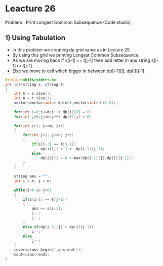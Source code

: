 # Leacture 26
Problem : Print Longest Common Subsequence (Code studio)

## 1) Using Tabulation
- In this problem we creating dp grid same as in Lecture 25.
- By using this grid we printing Longest Common Subsequence.
- As we are moving back if s[i-1] == t[j-1] then add letter in ans string s[i-1] or t[j-1].
- Else we move to cell which bigger in between dp[i-1][j], dp[i][j-1].

```C++
#include<bits/stdc++.h>
int lcs(string s, string t)
{
	int m = s.size();
    int n = t.size();
    vector<vector<int>> dp(m+1,vector<int>(n+1,0));
    
    for(int i=0;i<=m;i++) dp[i][0] = 0;
    for(int j=0;j<=n;j++) dp[0][j] = 0;
    
    for(int i=1; i<=m; i++)
    {
        for(int j=1; j<=n; j++)
        {
            if(s[i-1] == t[j-1]) 
                dp[i][j] = 1 +  dp[i-1][j-1]; 
            else
                dp[i][j] = 0 + max(dp[i-1][j],dp[i][j-1]);
        }
    }
    
    string ans = "";
    int i = m, j = n;
    
    while(i>0 && j>0)
    {
        if(s[i-1] == t[j-1])
        {
            ans += s[i-1];
            i--;
            j--;
        }
        else if(dp[i-1][j] > dp[i][j-1])
            i--;
        else
            j--;
    }  
    reverse(ans.begin(),ans.end());
    cout<<ans<<endl;
}
```
